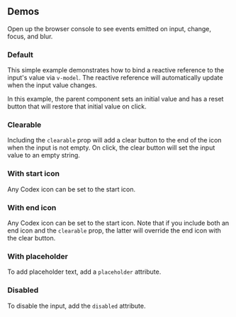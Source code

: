 <script setup>
import { cdxIconSearch, cdxIconInfoFilled } from 'icons';
import TextInputDemo from './../../component-demos/text-input/examples/TextInputDemo.vue';
import TextInputDefault from './../../component-demos/text-input/examples/TextInputDefault.vue';
import TextInputInitialValue from './../../component-demos/text-input/examples/TextInputInitialValue.vue';
import TextInputStartIcon from './../../component-demos/text-input/examples/TextInputStartIcon.vue';
import TextInputEndIcon from './../../component-demos/text-input/examples/TextInputEndIcon.vue';
import './../../component-demos/text-input/text-input.css';
</script>

## Demos

Open up the browser console to see events emitted on input, change, focus, and blur.

### Default

This simple example demonstrates how to bind a reactive reference to the input's value via
`v-model`. The reactive reference will automatically update when the input value changes.

<Wrapper>
<template v-slot:demo>
<TextInputDemo :showValue="true" />
</template>

<template v-slot:code>

<<< @/../component-demos/text-input/examples/TextInputDefault.vue

</template>
</Wrapper>

In this example, the parent component sets an initial value and has a reset button that will restore
that initial value on click.

<Wrapper>
<template v-slot:demo>
<TextInputDemo :showValue="true" initialValue="Initial value" :allowReset="true" />
</template>

<template v-slot:code>

<<< @/../component-demos/text-input/examples/TextInputInitialValue.vue

</template>
</Wrapper>

### Clearable

Including the `clearable` prop will add a clear button to the end of the icon when the input is not
empty. On click, the clear button will set the input value to an empty string.

<Wrapper>
<template v-slot:demo>
<TextInputDemo :showValue="true" :input-props="{ clearable: true }" />
</template>

<template v-slot:code>

```vue
<CdxTextInput :clearable="true" />
```

</template>
</Wrapper>

### With start icon

Any Codex icon can be set to the start icon.

<Wrapper>
<template v-slot:demo>
<TextInputDemo :input-props="{ type: 'search', startIcon: cdxIconSearch }" />
</template>

<template v-slot:code>

<<< @/../component-demos/text-input/examples/TextInputStartIcon.vue

</template>
</Wrapper>

### With end icon

Any Codex icon can be set to the start icon. Note that if you include both an end icon and the
`clearable` prop, the latter will override the end icon with the clear button.

<Wrapper>
<template v-slot:demo>
<TextInputDemo :input-props="{ disabled: true, endIcon: cdxIconInfoFilled }" />
</template>

<template v-slot:code>

<<< @/../component-demos/text-input/examples/TextInputEndIcon.vue

</template>
</Wrapper>

### With placeholder

To add placeholder text, add a `placeholder` attribute.

<Wrapper>
<template v-slot:demo>
<TextInputDemo placeholder="Start typing..." />
</template>

<template v-slot:code>

```vue
<CdxTextInput placeholder="Start typing..." />
```

</template>
</Wrapper>

### Disabled

To disable the input, add the `disabled` attribute.

<Wrapper>
<template v-slot:demo>
<TextInputDemo :input-props="{ disabled: true }" />
</template>

<template v-slot:code>

```vue
<cdx-text-input :disabled="true" />
```

</template>
</Wrapper>
